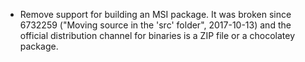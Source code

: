 * Remove support for building an MSI package. It was broken since 6732259 ("Moving source in the 'src' folder", 2017-10-13)
  and the official distribution channel for binaries is a ZIP file or a chocolatey package.
